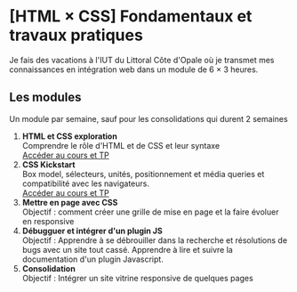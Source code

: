 # [HTML &times; CSS] Fondamentaux et travaux pratiques
Je fais des vacations à l'IUT du Littoral Côte d'Opale où je transmet mes connaissances en intégration web dans un module de 6 &times; 3 heures.

## Les modules
Un module par semaine, sauf pour les consolidations qui durent 2 semaines
1. **HTML et CSS exploration**\
Comprendre le rôle d'HTML et de CSS et leur syntaxe\
[Accéder au cours et TP](./TP01-06_decouverte)
2. **CSS Kickstart**\
Box model, sélecteurs, unités, positionnement et média queries et compatibilité avec les navigateurs.\
[Accéder au cours et TP](./TP02-06_unite-selecteur-css)
3. **Mettre en page avec CSS**\
Objectif : comment créer une grille de mise en page et la faire évoluer en responsive
4. **Débugguer et intégrer d'un plugin JS**\
Objectif : Apprendre à se débrouiller dans la recherche et résolutions de bugs avec un site tout cassé. Apprendre à lire et suivre la documentation d'un plugin Javascript.
5. **Consolidation**\
Objectif : Intégrer un site vitrine responsive de quelques pages
